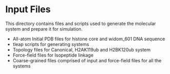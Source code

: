 # Input Files

This directory contains files and scripts used to generate the molecular system and prepare it for simulation.

- All-atom Initial PDB files for histone core and widom_601 DNA sequence
- tleap scripts for generating systems  
- Topology files for Canonical, H2AK119ub and H2BK120ub system
- Force-field files for Isopeptide linkage
- Coarse-grained files comprised of input and force-field files for all the systems


